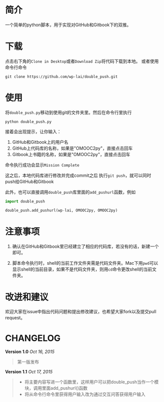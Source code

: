 # 简介
一个简单的python脚本，用于实现对GitHub和Gitbook下的双推。

# 下载
点击右下角的`Clone in Desktop`或者`Download Zip`将代码下载到本地。
或者使用命令行命令
```
git clone https://github.com/wp-lai/double_push.git
```

# 使用
将`double_push.py`移动到使用git的文件夹里。然后在命令行里执行
```
python double_push.py
```

接着会出现提示，让你输入：
1. GitHub和Gitbook上的用户名
2. GitHub上代码库的名称，如果是"OMOOC2py"，直接点击回车
3. Gitbook上书籍的名称，如果是"OMOOC2py"，直接点击回车

命令执行成功会显示`Mission Complete`

这之后，本地代码库进行修改并完成commit之后
执行`git push`，就可以同时push给GitHub和Gitbook

此外，也可以直接调用`double_push`库里面的`add_pushurl`函数，例如
```python
import double_push

double_push.add_pushurl(wp-lai, OMOOC2py, OMOOC2py)
```

# 注意事项
1. 确认在GitHub和Gitbook里已经建立了相应的代码库，若没有的话，新建一个即可。

2. 脚本命令执行时，shell的当前工作文件夹需是代码文件夹。Mac下用`pwd`可以显示shell的当前目录，如果不是代码文件夹，则用`cd`命令更改shell的当前文件夹。



# 改进和建议
欢迎大家在issue中指出代码问题和提出修改建议，也希望大家fork以及提交pull request。

# CHANGELOG
**Version 1.0**
*Oct 16, 2015*
> 第一版发布

**Version 1.1**
*Oct 17, 2015*

> + 将主要内容写进一个函数里，这样用户可以把double_push当作一个模块，调用里面add_pushurl()函数
> + 将从命令行命令里获得用户输入改为通过交互问答获得用户输入
